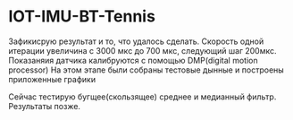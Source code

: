 # IOT-IMU-BT-Tennis
 Зафикисрую результат и то, что удалось сделать.
Скорость одной итерации увеличина с 3000 мкс до 700 мкс, следующий шаг 200мкс.
Показаняия датчика калибруются с помощью DMP(digital motion processor)
На этом этапе были собраны тестовые дынные и построены приложенные графики

Сейчас тестирую бугщее(скользящее) среднее и медианный фильтр. Результаты позже.
